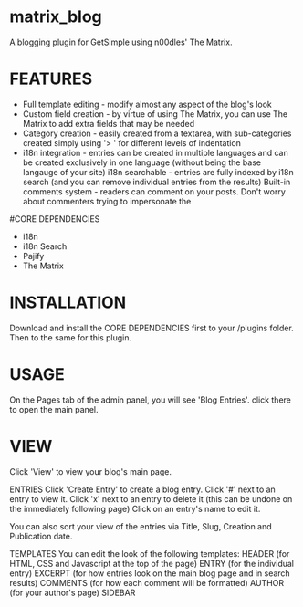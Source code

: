 matrix_blog
===========

A blogging plugin for GetSimple using n00dles' The Matrix.

FEATURES
===========
* Full template editing - modify almost any aspect of the blog's look
* Custom field creation - by virtue of using The Matrix, you can use The Matrix to add extra fields that may be needed
* Category creation - easily created from a textarea, with sub-categories created simply using '> ' for different levels of indentation
* i18n integration - entries can be created in multiple languages and can be created exclusively in one language (without
                  being the base langauge of your site)
i18n searchable - entries are fully indexed by i18n search (and you can remove individual entries from the results)
Built-in comments system - readers can comment on your posts. Don't worry about commenters trying to impersonate
            the

#CORE DEPENDENCIES

* i18n
* i18n Search
* Pajify
* The Matrix

INSTALLATION
===========
Download and install the CORE DEPENDENCIES first to your /plugins folder. Then to the same for this plugin.

USAGE
===========
On the Pages tab of the admin panel, you will see 'Blog Entries'. click there to open the main panel.

  VIEW
  =========
  Click 'View' to view your blog's main page.
  
  ENTRIES
  Click 'Create Entry' to create a blog entry.
  Click '#' next to an entry to view it.
  Click 'x' next to an entry to delete it (this can be undone on the immediately following page)
  Click on an entry's name to edit it.
  
  You can also sort your view of the entries via Title, Slug, Creation and Publication date.
  
  TEMPLATES
  You can edit the look of the following templates:
    HEADER (for HTML, CSS and Javascript at the top of the page)
    ENTRY (for the individual entry)
    EXCERPT (for how entries look on the main blog page and in search results)
    COMMENTS (for how each comment will be formatted)
    AUTHOR (for your author's page)
    SIDEBAR
